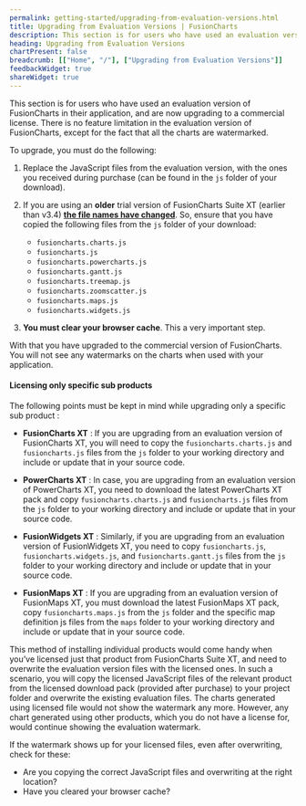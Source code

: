 ```yaml
---
permalink: getting-started/upgrading-from-evaluation-versions.html
title: Upgrading from Evaluation Versions | FusionCharts
description: This section is for users who have used an evaluation version of FusionCharts in their application, and are now upgrading to a commercial license.
heading: Upgrading from Evaluation Versions
chartPresent: false
breadcrumb: [["Home", "/"], ["Upgrading from Evaluation Versions"]]
feedbackWidget: true
shareWidget: true
---
```


This section is for users who have used an evaluation version of FusionCharts in their application, and are now upgrading to a commercial license. There is no feature limitation in the evaluation version of FusionCharts, except for the fact that all the charts are watermarked.

To upgrade, you must do the following:

1. Replace the JavaScript files from the evaluation version, with the ones you received during purchase (can be found in the `js` folder of your download).

2. If you are using an __older__ trial version of FusionCharts Suite XT (earlier than v3.4) [__the file names have changed__](/getting-started/upgrading-from-previous-versions). So, ensure that you have copied the following files from the `js` folder of your download:

     * `fusioncharts.charts.js`
     * `fusioncharts.js`
     * `fusioncharts.powercharts.js`
     * `fusioncharts.gantt.js`
     * `fusioncharts.treemap.js`
     * `fusioncharts.zoomscatter.js`
     * `fusioncharts.maps.js`
     * `fusioncharts.widgets.js`

3. __You must clear your browser cache__. This a very important step.

With that you have upgraded to the commercial version of FusionCharts. You will not see any watermarks on the charts when used with your application.

#### Licensing only specific sub products

The following points must be kept in mind while upgrading only a specific sub product :

  * __FusionCharts XT__ : If you are upgrading from an evaluation version of FusionCharts XT, you will need to copy the `fusioncharts.charts.js` and `fusioncharts.js` files from the `js` folder to your working directory and include or update that in your source code.

  * __PowerCharts XT__ : In case, you are upgrading from an evaluation version of PowerCharts XT, you need to download the latest PowerCharts XT pack and copy `fusioncharts.charts.js` and `fusioncharts.js` files from the `js` folder to your working directory and include or update that in your source code.

  * __FusionWidgets XT__ : Similarly, if you are upgrading from an evaluation version of FusionWidgets XT, you need to copy `fusioncharts.js`, `fusioncharts.widgets.js`, and `fusioncharts.gantt.js` files from the `js` folder to your working directory and include or update that in your source code.

  * __FusionMaps XT__ : If you are upgrading from an evaluation version of FusionMaps XT, you must download the latest FusionMaps XT pack, copy `fusioncharts.maps.js` from the `js` folder and the specific map definition js files from the `maps` folder to your working directory and include or update that in your source code.

This method of installing individual products would come handy when you’ve licensed just that product from FusionCharts Suite XT, and need to overwrite the evaluation version files with the licensed ones. In such a scenario, you will copy the licensed JavaScript files of the relevant product from the licensed download pack (provided after purchase) to your project folder and overwrite the existing evaluation files. The charts generated using licensed file would not show the watermark any more. However, any chart generated using other products, which you do not have a license for, would continue showing the evaluation watermark.

If the watermark shows up for your licensed files, even after overwriting, check for these:

  * Are you copying the correct JavaScript files and overwriting at the right location?
  * Have you cleared your browser cache?
